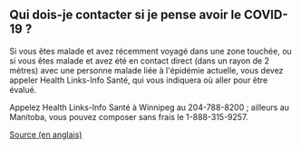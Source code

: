 ## Qui dois-je contacter si je pense avoir le COVID-19 ?

Si vous êtes malade et avez récemment voyagé dans une zone touchée, ou si vous êtes malade et avez été en contact direct (dans un rayon de 2 mètres) avec une personne malade liée à l'épidémie actuelle, vous devez appeler Health Links-Info Santé, qui vous indiquera où aller pour être évalué.

Appelez Health Links-Info Santé à Winnipeg au 204-788-8200 ; ailleurs au Manitoba, vous pouvez composer sans frais le 1-888-315-9257.

[Source (en anglais)](https://www.gov.mb.ca/health/publichealth/factsheets/coronavirus.pdf)
